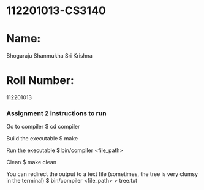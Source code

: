 # 112201013-CS3140
# Name: 
Bhogaraju Shanmukha Sri Krishna

# Roll Number:
112201013

### Assignment 2 instructions to run
Go to compiler
$ cd compiler

Build the executable
$ make

Run the executable
$ bin/compiler <file_path>

Clean
$ make clean

You can redirect the output to a text file (sometimes, the tree is very clumsy in the terminal)
$ bin/compiler <file_path> > tree.txt
